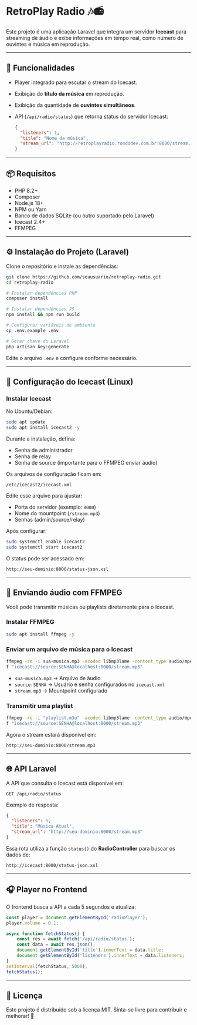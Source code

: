 # RetroPlay Radio 🎶📻

Este projeto é uma aplicação Laravel que integra um servidor **Icecast** para streaming de áudio e exibe informações em tempo real, como número de ouvintes e música em reprodução.

---

## 🚀 Funcionalidades

* Player integrado para escutar o stream do Icecast.
* Exibição do **título da música** em reprodução.
* Exibição da quantidade de **ouvintes simultâneos**.
* API (`/api/radio/status`) que retorna status do servidor Icecast:

  ```json
  {
    "listeners": 1,
    "title": "Nome da música",
    "stream_url": "http://retroplayradio.rondodev.com.br:8000/stream.mp3"
  }
  ```

---

## 📦 Requisitos

* PHP 8.2+
* Composer
* Node.js 18+
* NPM ou Yarn
* Banco de dados SQLite (ou outro suportado pelo Laravel)
* Icecast 2.4+
* FFMPEG

---

## ⚙️ Instalação do Projeto (Laravel)

Clone o repositório e instale as dependências:

```bash
git clone https://github.com/seuusuario/retroplay-radio.git
cd retroplay-radio

# Instalar dependências PHP
composer install

# Instalar dependências JS
npm install && npm run build

# Configurar variáveis de ambiente
cp .env.example .env

# Gerar chave do Laravel
php artisan key:generate
```

Edite o arquivo `.env` e configure conforme necessário.

---

## 🎵 Configuração do Icecast (Linux)

### Instalar Icecast

No Ubuntu/Debian:

```bash
sudo apt update
sudo apt install icecast2 -y
```

Durante a instalação, defina:

* Senha de administrador
* Senha de relay
* Senha de source (importante para o FFMPEG enviar áudio)

Os arquivos de configuração ficam em:

```
/etc/icecast2/icecast.xml
```

Edite esse arquivo para ajustar:

* Porta do servidor (exemplo: `8000`)
* Nome do mountpoint (`/stream.mp3`)
* Senhas (admin/source/relay)

Após configurar:

```bash
sudo systemctl enable icecast2
sudo systemctl start icecast2
```

O status pode ser acessado em:

```
http://seu-dominio:8000/status-json.xsl
```

---

## 🎤 Enviando áudio com FFMPEG

Você pode transmitir músicas ou playlists diretamente para o Icecast.

### Instalar FFMPEG

```bash
sudo apt install ffmpeg -y
```

### Enviar um arquivo de música para o Icecast

```bash
ffmpeg -re -i sua-musica.mp3 -acodec libmp3lame -content_type audio/mpeg \
f "icecast://source:SENHA@localhost:8000/stream.mp3"
```

* `sua-musica.mp3` → Arquivo de áudio
* `source:SENHA` → Usuário e senha configurados no `icecast.xml`
* `stream.mp3` → Mountpoint configurado

### Transmitir uma playlist

```bash
ffmpeg -re -i "playlist.m3u" -acodec libmp3lame -content_type audio/mpeg \
f "icecast://source:SENHA@localhost:8000/stream.mp3"
```

Agora o stream estará disponível em:

```
http://seu-dominio:8000/stream.mp3
```

---

## 🌐 API Laravel

A API que consulta o Icecast está disponível em:

```
GET /api/radio/status
```

Exemplo de resposta:

```json
{
  "listeners": 5,
  "title": "Música Atual",
  "stream_url": "http://seu-dominio:8000/stream.mp3"
}
```

Essa rota utiliza a função `status()` do **RadioController** para buscar os dados de:

```
http://icecast:8000/status-json.xsl
```

---

## 🎧 Player no Frontend

O frontend busca a API a cada 5 segundos e atualiza:

```javascript
const player = document.getElementById('radioPlayer');
player.volume = 0.1;

async function fetchStatus() {
    const res = await fetch('/api/radio/status');
    const data = await res.json();
    document.getElementById('title').innerText = data.title;
    document.getElementById('listeners').innerText = data.listeners;
}
setInterval(fetchStatus, 5000);
fetchStatus();
```

---

## 📄 Licença

Este projeto é distribuído sob a licença MIT.
Sinta-se livre para contribuir e melhorar! 🚀
